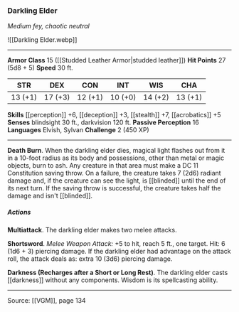 ### Darkling Elder
_Medium fey, chaotic neutral_

![[Darkling Elder.webp]]




---

**Armor Class** 15 ([[Studded Leather Armor|studded leather]])
**Hit Points** 27 (5d8 + 5)
**Speed** 30 ft.

| STR     | DEX     | CON     | INT     | WIS     | CHA     |
|---------|---------|---------|---------|---------|---------|
| 13 (+1) | 17 (+3) | 12 (+1) | 10 (+0) | 14 (+2) | 13 (+1) |

**Skills** [[perception]] +6, [[deception]] +3, [[stealth]] +7, [[acrobatics]] +5
**Senses** blindsight 30 ft., darkvision 120 ft.
**Passive Perception** 16
**Languages** Elvish, Sylvan
**Challenge** 2 (450 XP)

---

**Death Burn**. When the darkling elder dies, magical light flashes out from it in a 10-foot radius as its body and possessions, other than metal or magic objects, burn to ash. Any creature in that area must make a DC 11 Constitution saving throw. On a failure, the creature takes 7 (2d6) radiant damage and, if the creature can see the light, is [[blinded]] until the end of its next turn. If the saving throw is successful, the creature takes half the damage and isn't [[blinded]].

##### Actions
**Multiattack**. The darkling elder makes two melee attacks.

**Shortsword**. _Melee Weapon Attack:_ +5 to hit, reach 5 ft., one target. Hit: 6 (1d6 + 3) piercing damage. If the darkling elder had advantage on the attack roll, the attack deals as: extra 10 (3d6) piercing damage.

**Darkness (Recharges after a Short or Long Rest)**. The darkling elder casts [[darkness]] without any components. Wisdom is its spellcasting ability.


---

Source: [[VGM]], page 134